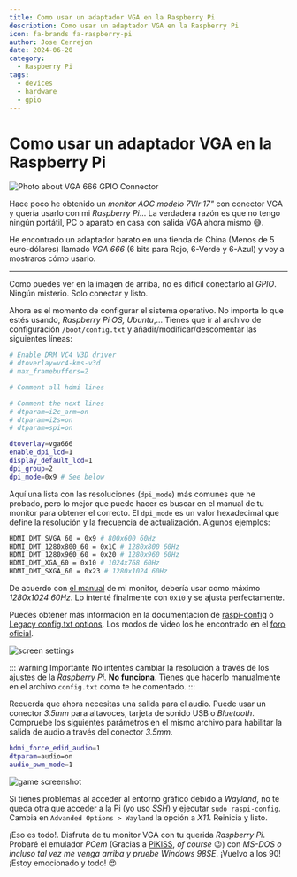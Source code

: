 ```yaml
---
title: Como usar un adaptador VGA en la Raspberry Pi
description: Como usar un adaptador VGA en la Raspberry Pi
icon: fa-brands fa-raspberry-pi
author: Jose Cerrejon
date: 2024-06-20
category:
  - Raspberry Pi
tags:
  - devices
  - hardware
  - gpio
---
```

# Como usar un adaptador VGA en la Raspberry Pi

![Photo about VGA 666 GPIO Connector](/images/2024/06/vga-connector_01.jpg "VGA 666 GPIO Connector")

Hace poco he obtenido un *monitor AOC modelo 7Vlr 17"* con conector VGA y quería usarlo con mi *Raspberry Pi*... La verdadera razón es que no tengo ningún portátil, PC o aparato en casa con salida VGA ahora mismo 😅.

He encontrado un adaptador barato en una tienda de China (Menos de 5 euro-dólares) llamado *VGA 666* (6 bits para Rojo, 6-Verde y 6-Azul) y voy a mostraros cómo usarlo.

- - -

Como puedes ver en la imagen de arriba, no es difícil conectarlo al *GPIO*. Ningún misterio. Solo conectar y listo.

Ahora es el momento de configurar el sistema operativo. No importa lo que estés usando, *Raspberry Pi OS, Ubuntu*,... Tienes que ir al archivo de configuración `/boot/config.txt` y añadir/modificar/descomentar las siguientes líneas:

```sh
# Enable DRM VC4 V3D driver
# dtoverlay=vc4-kms-v3d
# max_framebuffers=2

# Comment all hdmi lines

# Comment the next lines
# dtparam=i2c_arm=on
# dtparam=i2s=on
# dtparam=spi=on

dtoverlay=vga666
enable_dpi_lcd=1
display_default_lcd=1
dpi_group=2
dpi_mode=0x9 # See below
```

Aquí una lista con las resoluciones (`dpi_mode`) más comunes que he probado, pero lo mejor que puede hacer es buscar en el manual de tu monitor para obtener el correcto. El `dpi_mode` es un valor hexadecimal que define la resolución y la frecuencia de actualización. Algunos ejemplos:

```sh
HDMI_DMT_SVGA_60 = 0x9 # 800x600 60Hz
HDMI_DMT_1280x800_60 = 0x1C # 1280x800 60Hz
HDMI_DMT_1280x960_60 = 0x20 # 1280x960 60Hz
HDMI_DMT_XGA_60 = 0x10 # 1024x768 60Hz
HDMI_DMT_SXGA_60 = 0x23 # 1280x1024 60Hz
```

De acuerdo con [el manual](https://www.manualslib.com/manual/791057/Aoc-Spectrum-7vlr.html?page=16#manual) de mi monitor, debería usar como máximo *1280x1024 60Hz*. Lo intenté finalmente con `0x10` y se ajusta perfectamente.

Puedes obtener más información en la documentación de [raspi-config](https://www.raspberrypi.org/documentation/configuration/config-txt/video.md) o [Legacy config.txt options](https://www.raspberrypi.com/documentation/computers/legacy_config_txt.html#hdmi_drive). Los modos de video los he encontrado en el [foro oficial](https://forums.raspberrypi.com/viewtopic.php?t=5851).

![screen settings](/images/2024/06/vga-connector_02.jpg "Esto no va a funcionar")

::: warning Importante
No intentes cambiar la resolución a través de los ajustes de la *Raspberry Pi*. **No funciona**. Tienes que hacerlo manualmente en el archivo `config.txt` como te he comentado.
:::

Recuerda que ahora necesitas una salida para el audio. Puede usar un conector *3.5mm* para altavoces, tarjeta de sonido USB o *Bluetooth*. Compruebe los siguientes parámetros en el mismo archivo para habilitar la salida de audio a través del conector *3.5mm*.

```sh
hdmi_force_edid_audio=1
dtparam=audio=on
audio_pwm_mode=1
```

![game screenshot](/images/2024/06/vga-connector_03.jpg "What game is it?")

Si tienes problemas al acceder al entorno gráfico debido a *Wayland*, no te queda otra que acceder a la Pi (yo uso *SSH*) y ejecutar `sudo raspi-config`. Cambia en `Advanded Options > Wayland` la opción a *X11*. Reinicia y listo.

¡Eso es todo!. Disfruta de tu monitor VGA con tu querida *Raspberry Pi*. Probaré el emulador *PCem* (Gracias a [PiKISS](https://github.com/jmcerrejon/PiKISS), *of course* 😉) con *MS-DOS o incluso tal vez me venga arriba y pruebe Windows 98SE*. ¡Vuelvo a los 90! ¡Estoy emocionado y todo! 😍